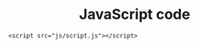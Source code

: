 <!DOCTYPE html>
<html lang="en">
<head>
	<meta charset="UTF-8">
	<meta name="viewport" content="width=device-width, initial-scale=1.0">
	<title>Document</title>
</head>

<!-- <style>

</style> -->


<body>
	<br />
	<h1 align="center">JavaScript code</h1>
	
	
	<script src="js/script.js"></script>
</body>
</html>

